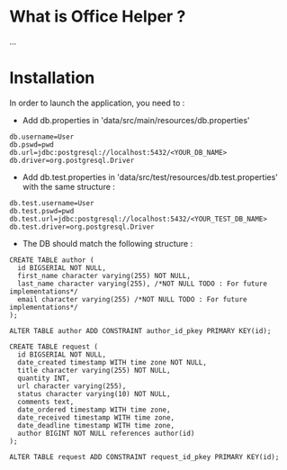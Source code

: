 # What is Office Helper ?
 
...  

# Installation

In order to launch the application, you need to :

- Add db.properties in 'data/src/main/resources/db.properties'
```
db.username=User
db.pswd=pwd
db.url=jdbc:postgresql://localhost:5432/<YOUR_DB_NAME>
db.driver=org.postgresql.Driver
```

- Add db.test.properties in 'data/src/test/resources/db.test.properties' with the same structure :
```
db.test.username=User
db.test.pswd=pwd
db.test.url=jdbc:postgresql://localhost:5432/<YOUR_TEST_DB_NAME>
db.test.driver=org.postgresql.Driver
```

- The DB should match the following structure :
```
CREATE TABLE author (
  id BIGSERIAL NOT NULL,
  first_name character varying(255) NOT NULL,
  last_name character varying(255), /*NOT NULL TODO : For future implementations*/
  email character varying(255) /*NOT NULL TODO : For future implementations*/
);

ALTER TABLE author ADD CONSTRAINT author_id_pkey PRIMARY KEY(id);

CREATE TABLE request (
  id BIGSERIAL NOT NULL,
  date_created timestamp WITH time zone NOT NULL,
  title character varying(255) NOT NULL,
  quantity INT,
  url character varying(255),
  status character varying(10) NOT NULL,
  comments text,
  date_ordered timestamp WITH time zone,
  date_received timestamp WITH time zone,
  date_deadline timestamp WITH time zone,
  author BIGINT NOT NULL references author(id)
);

ALTER TABLE request ADD CONSTRAINT request_id_pkey PRIMARY KEY(id);
```